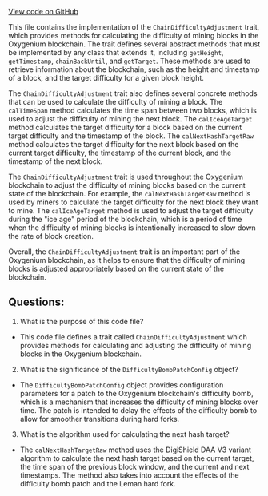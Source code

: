 [View code on GitHub](https://github.com/oxygenium/oxygenium/flow/src/main/scala/org/oxygenium/flow/core/ChainDifficultyAdjustment.scala)

This file contains the implementation of the `ChainDifficultyAdjustment` trait, which provides methods for calculating the difficulty of mining blocks in the Oxygenium blockchain. The trait defines several abstract methods that must be implemented by any class that extends it, including `getHeight`, `getTimestamp`, `chainBackUntil`, and `getTarget`. These methods are used to retrieve information about the blockchain, such as the height and timestamp of a block, and the target difficulty for a given block height.

The `ChainDifficultyAdjustment` trait also defines several concrete methods that can be used to calculate the difficulty of mining a block. The `calTimeSpan` method calculates the time span between two blocks, which is used to adjust the difficulty of mining the next block. The `calIceAgeTarget` method calculates the target difficulty for a block based on the current target difficulty and the timestamp of the block. The `calNextHashTargetRaw` method calculates the target difficulty for the next block based on the current target difficulty, the timestamp of the current block, and the timestamp of the next block.

The `ChainDifficultyAdjustment` trait is used throughout the Oxygenium blockchain to adjust the difficulty of mining blocks based on the current state of the blockchain. For example, the `calNextHashTargetRaw` method is used by miners to calculate the target difficulty for the next block they want to mine. The `calIceAgeTarget` method is used to adjust the target difficulty during the "ice age" period of the blockchain, which is a period of time when the difficulty of mining blocks is intentionally increased to slow down the rate of block creation.

Overall, the `ChainDifficultyAdjustment` trait is an important part of the Oxygenium blockchain, as it helps to ensure that the difficulty of mining blocks is adjusted appropriately based on the current state of the blockchain.
## Questions: 
 1. What is the purpose of this code file?
- This code file defines a trait called `ChainDifficultyAdjustment` which provides methods for calculating and adjusting the difficulty of mining blocks in the Oxygenium blockchain.

2. What is the significance of the `DifficultyBombPatchConfig` object?
- The `DifficultyBombPatchConfig` object provides configuration parameters for a patch to the Oxygenium blockchain's difficulty bomb, which is a mechanism that increases the difficulty of mining blocks over time. The patch is intended to delay the effects of the difficulty bomb to allow for smoother transitions during hard forks.

3. What is the algorithm used for calculating the next hash target?
- The `calNextHashTargetRaw` method uses the DigiShield DAA V3 variant algorithm to calculate the next hash target based on the current target, the time span of the previous block window, and the current and next timestamps. The method also takes into account the effects of the difficulty bomb patch and the Leman hard fork.